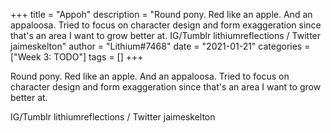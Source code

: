 +++
title = "Appoh"
description = "Round pony. Red like an apple. And an appaloosa. Tried to focus on character design and form exaggeration since that's an area I want to grow better at.   IG/Tumblr lithiumreflections / Twitter jaimeskelton"
author = "Lithium#7468"
date = "2021-01-21"
categories = ["Week 3: TODO"]
tags = []
+++

Round pony. Red like an apple. And an appaloosa. Tried to focus on character design and form exaggeration since that's an area I want to grow better at. 

IG/Tumblr lithiumreflections / Twitter jaimeskelton

